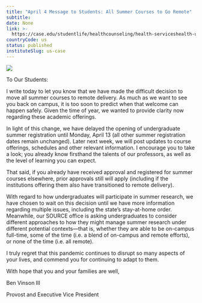 ```yaml
---
title: "April 4 Message to Students: All Summer Courses to Go Remote"
subtitle: 
date: None
link: >-
  https://case.edu/studentlife/healthcounseling/health-serviceshealth-updates/april-4-message-students-all-summer-courses-go-remote
countryCode: us
status: published
instituteSlug: us-case
---
```

![](https://case.edu/studentlife/healthcounseling/themes/custom/crew/images/CWRU-sign-logo.jpg)

To Our Students:

I write today to let you know that we have made the difficult decision to move all summer courses to remote delivery. As much as we want to see you back on campus, it is too soon to predict when that welcome can happen safely. Given the time of year, we wanted to provide clarity now regarding these academic offerings.

In light of this change, we have delayed the opening of undergraduate summer registration until Monday, April 13 (all other summer registration dates remain unchanged). Later next week, we will post updates to course offerings, schedules and other relevant information. I encourage you to take a look; you already know firsthand the talents of our professors, as well as the level of learning you can expect.

That said, if you already have received approval and registered for summer courses elsewhere, prior approvals still will apply (including if the institutions offering them also have transitioned to remote delivery).

With regard to how undergraduates will participate in summer research, we have chosen to wait on this decision until we have more information regarding multiple issues, including the state’s stay-at-home order. Meanwhile, our SOURCE office is asking undergraduates to consider different approaches to how they might manage summer research under different potential contexts—that is, whether they are able to be on-campus full-time, some of the time (i.e. a blend of on-campus and remote efforts), or none of the time (i.e. all remote).

I truly regret that this pandemic continues to disrupt so many aspects of your lives, and commend you for continuing to adapt to them.

With hope that you and your families are well,

Ben Vinson III

Provost and Executive Vice President